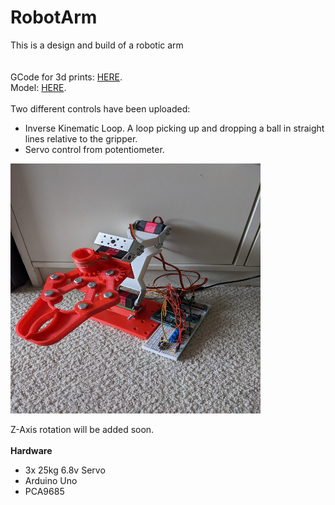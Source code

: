 # RobotArm
This is a design and build of a robotic arm\
\
\
GCode for 3d prints: [HERE](https://github.com/NiMez/RobotArm/tree/main/GCode).\
Model: [HERE](https://github.com/NiMez/RobotArm/tree/main/Model).\
\
Two different controls have been uploaded:
- Inverse Kinematic Loop. A loop picking up and dropping a ball in straight lines relative to the gripper.
- Servo control from potentiometer.

<img src="https://github.com/NiMez/RobotArm/blob/main/Images/PXL_20220528_235018135.jpg" width="400" height="400">


Z-Axis rotation will be added soon.\
\
**Hardware**
- 3x 25kg 6.8v Servo
- Arduino Uno
- PCA9685


